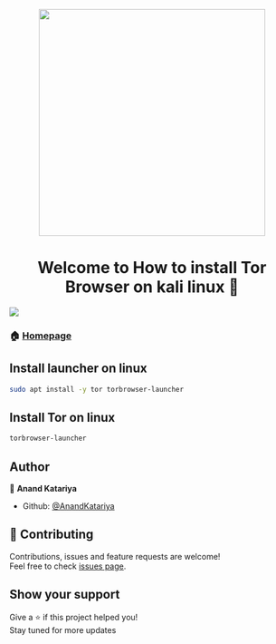 <p align="center"><img src="https://www.pandasecurity.com/en/mediacenter/src/uploads/2019/10/tor-header-blog.gif" hight='400' width= '400' align='center'/>
  
<h1 align="center">Welcome to How to install Tor Browser on kali linux 👋</h1>
<p>
  <img src="https://img.shields.io/badge/version-0.1-blue.svg?cacheSeconds=2592000" />
</p>

### 🏠 [Homepage](https://github.com/AnandKatariya?tab=repositories)


## Install launcher on linux
```sh
sudo apt install -y tor torbrowser-launcher
```

## Install Tor on linux
```sh
torbrowser-launcher
```

## Author

👤 **Anand Katariya**
* Github: [@AnandKatariya](https://github.com/AnandKatariya)

## 🤝 Contributing

Contributions, issues and feature requests are welcome!<br />Feel free to check [issues page](https://github.com/AnandKatariya/How-To-Install-Tor-Browser-On-Kali-Linux/issues).

## Show your support

Give a ⭐️ if this project helped you! <br>
Stay tuned for more updates

